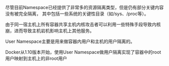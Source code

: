 尽管目前Namespace已经提供了非常多的资源隔离类型，但是仍有部分关键内容没有被完全隔离， 其中包括一些系统的关键性目录（如/sys、/proc等）。

由于同一宿主机上所有容器共享主机内核攻击者可以利用一些特殊手段导致内核崩，进而导致主机岩机影响主机上其他服务。

User Namespace主要是用来做容器内用户和主机的用户隔离的。

Docker从1.10版本开始，使用User Namespace做用户隔离实现了容器中的root用户映射到主机上的非root用户

